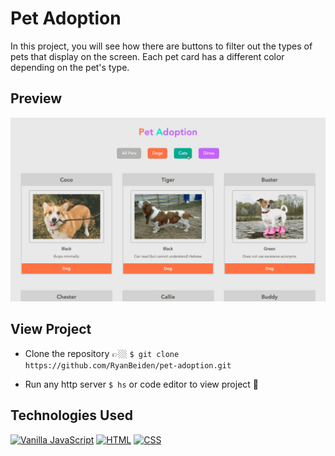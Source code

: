 # Pet Adoption

In this project, you will see how there are buttons to filter out the types of pets that display on the screen. Each pet card has a different color depending on the pet's type.

## Preview

![Pet Adoption Demo](pet-adoption-demo.gif)

## View Project
- Clone the repository 👉🏼 `$ git clone https://github.com/RyanBeiden/pet-adoption.git`

- Run any http server `$ hs` or code editor to view project 👀

## Technologies Used
[![Vanilla JavaScript](https://img.shields.io/badge/-Vanilla%20JavaScript-2c9fcc?style=flat-square)](#) [![HTML](https://img.shields.io/badge/-HTML-2c9fcc?style=flat-square)](#) [![CSS](https://img.shields.io/badge/-CSS-2c9fcc?style=flat-square)](#)

